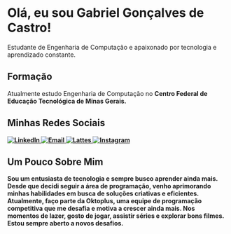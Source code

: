 <h1>Olá, eu sou Gabriel Gonçalves de Castro!</h1>
<p>
    Estudante de Engenharia de Computação e apaixonado por tecnologia e aprendizado constante.
</p>

<h2>Formação</h2>
<p>Atualmente estudo Engenharia de Computação no <strong>Centro Federal de Educação Tecnológica de Minas Gerais.</p>

<h2>Minhas Redes Sociais</h2>
<div>
    <a href="https://www.linkedin.com/in/gabriel-gon%C3%A7alves-534598321/" target="_blank">
        <img src="https://img.shields.io/badge/LinkedIn-0A66C2?style=for-the-badge&logo=linkedin&logoColor=white" alt="LinkedIn">
    </a>
    <a href="mailto:connect.goncalves@gmail.com">
        <img src="https://img.shields.io/badge/Email-D44638?style=for-the-badge&logo=gmail&logoColor=white" alt="Email">
    </a>
    <a href="http://lattes.cnpq.br/7726433267441581" target="_blank">
        <img src="https://img.shields.io/badge/Lattes-007EC3?style=for-the-badge&logo=lattes&logoColor=white" alt="Lattes">
    </a>
    <a href="https://www.instagram.com/ocastrogoncalves/" target="_blank">
        <img src="https://img.shields.io/badge/Instagram-E4405F?style=for-the-badge&logo=instagram&logoColor=white" alt="Instagram">
    </a>
</div>

<h2>Um Pouco Sobre Mim</h2>
<p>
    Sou um entusiasta de tecnologia e sempre busco aprender ainda mais. Desde que decidi seguir a área de programação, venho aprimorando minhas habilidades em busca de soluções criativas e eficientes. Atualmente, faço parte da Oktoplus, uma equipe de programação competitiva que me desafia e motiva a crescer ainda mais. Nos momentos de lazer, gosto de jogar, assistir séries e explorar bons filmes. Estou sempre aberto a novos desafios.
</p>
